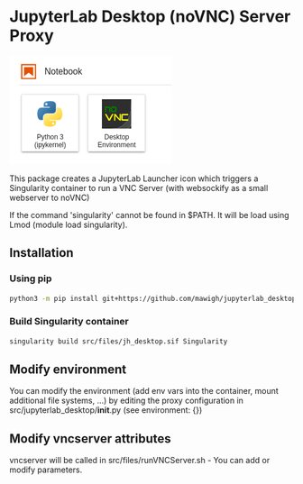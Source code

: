 # JupyterLab Desktop (noVNC) Server Proxy

![noVNC JupyterLab](imgs/noVNC_JupyterLab.png)

This package creates a JupyterLab Launcher icon which triggers a Singularity container to run a VNC Server (with websockify as a small webserver to noVNC)

If the command 'singularity' cannot be found in $PATH. It will be load using Lmod (module load singularity).

## Installation

### Using pip

```bash
python3 -m pip install git+https://github.com/mawigh/jupyterlab_desktop
```

### Build Singularity container

```bash
singularity build src/files/jh_desktop.sif Singularity

```

## Modify environment

You can modify the environment (add env vars into the container, mount additional file systems, ...) by editing the proxy configuration in src/jupyterlab_desktop/__init__.py (see environment: {})

## Modify vncserver attributes

vncserver will be called in src/files/runVNCServer.sh - You can add or modify parameters.

